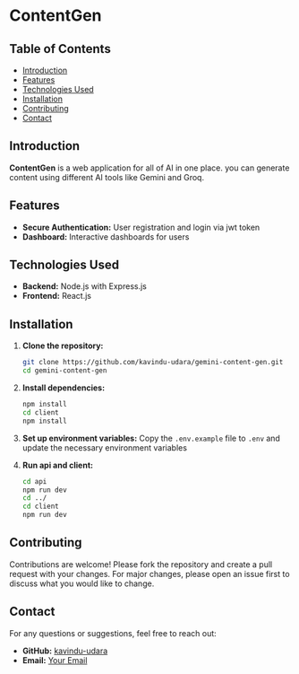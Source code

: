 # ContentGen

## Table of Contents
- [Introduction](#introduction)
- [Features](#features)
- [Technologies Used](#technologies-used)
- [Installation](#installation)
- [Contributing](#contributing)
- [Contact](#contact)

## Introduction
**ContentGen** is a web application for all of AI in one place. you can generate content using different AI tools like Gemini and Groq.

## Features
- **Secure Authentication:** User registration and login via jwt  token
- **Dashboard:** Interactive dashboards for users

## Technologies Used
- **Backend:** Node.js with Express.js
- **Frontend:** React.js

## Installation
1. **Clone the repository:**
   ```sh
   git clone https://github.com/kavindu-udara/gemini-content-gen.git
   cd gemini-content-gen
   ```

2. **Install dependencies:**
   ```sh
   npm install
   cd client
   npm install
   ```

3. **Set up environment variables:**
   Copy the `.env.example` file to `.env` and update the necessary environment variables

4. **Run api and client:**
   ```sh
   cd api
   npm run dev
   cd ../
   cd client
   npm run dev
   ```
   
## Contributing
Contributions are welcome! Please fork the repository and create a pull request with your changes. For major changes, please open an issue first to discuss what you would like to change.

## Contact
For any questions or suggestions, feel free to reach out:
- **GitHub:** [kavindu-udara](https://github.com/kavindu-udara)
- **Email:** [Your Email](mailto:udarakavindu99@gmail.com)
